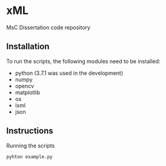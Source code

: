 # xML
MsC Dissertation code repository

## Installation
To run the scripts, the following modules need to be installed:
  * python (3.7.1 was used in the development)
  * numpy
  * opencv
  * matplotlib
  * os
  * lxml
  * json

## Instructions
  Running the scripts
    
    pyhton example.py
  
